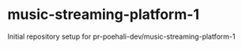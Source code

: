 # music-streaming-platform-1

Initial repository setup for pr-poehali-dev/music-streaming-platform-1